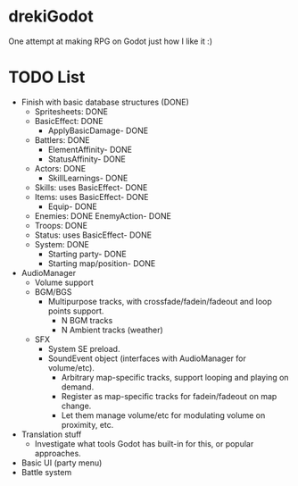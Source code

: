 # drekiGodot
One attempt at making RPG on Godot just how I like it :)

# TODO List
- Finish with basic database structures (DONE)
	- Spritesheets: DONE
	- BasicEffect: DONE
		- ApplyBasicDamage- DONE
	- Battlers: DONE
		- ElementAffinity- DONE
		- StatusAffinity- DONE
	- Actors: DONE
		- SkillLearnings- DONE
	- Skills: uses BasicEffect- DONE
	- Items: uses BasicEffect- DONE
		- Equip- DONE
	- Enemies: DONE
		EnemyAction- DONE
	- Troops: DONE
	- Status: uses BasicEffect- DONE
	- System: DONE
		- Starting party- DONE
		- Starting map/position- DONE
- AudioManager
	- Volume support
	- BGM/BGS
		- Multipurpose tracks, with crossfade/fadein/fadeout and loop points support.
			- N BGM tracks
			- N Ambient tracks (weather)
	- SFX
		- System SE preload.
		- SoundEvent object (interfaces with AudioManager for volume/etc).
			- Arbitrary map-specific tracks, support looping and playing on demand.
			- Register as map-specific tracks for fadein/fadeout on map change.
			- Let them manage volume/etc for modulating volume on proximity, etc.
- Translation stuff
	- Investigate what tools Godot has built-in for this, or popular approaches.
- Basic UI (party menu)
- Battle system
